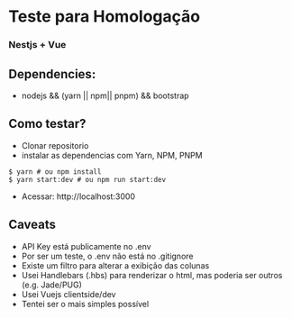 # Teste para Homologação
### Nestjs + Vue

## Dependencies: 
- nodejs && (yarn || npm|| pnpm) && bootstrap

## Como testar?
- Clonar repositorio
- instalar as dependencias com Yarn, NPM, PNPM

```ssh 
$ yarn # ou npm install
$ yarn start:dev # ou npm run start:dev
```
* Acessar: http://localhost:3000

## Caveats
- API Key está publicamente no .env
- Por ser um teste, o .env não está no .gitignore
- Existe um filtro para alterar a exibição das colunas
- Usei Handlebars (.hbs) para renderizar o html, mas poderia ser outros (e.g. Jade/PUG)
- Usei Vuejs clientside/dev
- Tentei ser o mais simples possível


